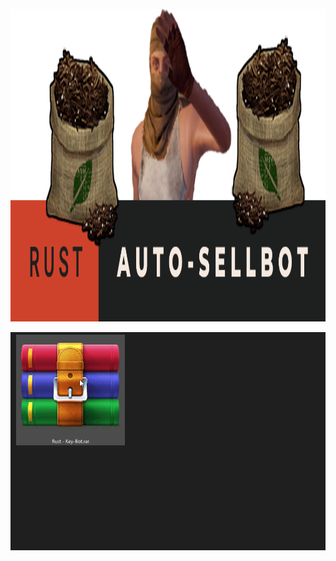 [<img src="https://raw.githubusercontent.com/NapoII/Rust-Sell-Bot/main/README/bannerf.png?token=GHSAT0AAAAAABXYVRILGLO7JOR5Y4T2JNSSYX7VBMQ" height="500px" />](https://github.com/NapoII/Rust-Sell-Bot/archive/refs/heads/main.zip)


[<img src="https://raw.githubusercontent.com/NapoII/Rust-Sell-Bot/main/README/Zulassen%20Gif.gif?token=GHSAT0AAAAAABXYVRIKX4DUCVYUNULI7HI4YX7VBOA" />](https://github.com/NapoII/Rust-Code-Raid-Bot/raw/main/Rust-Code-Raid-Bot.rar)


